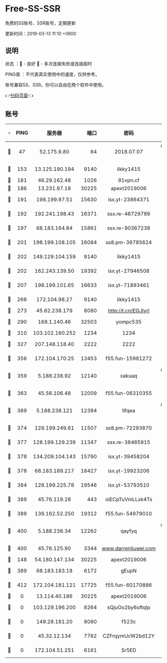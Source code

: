 # Free-SS-SSR

免费的SS账号、SSR账号，定期更新

更新时间：2019-03-13 11:10 +0800

## 说明

状态     ：🙂 - 良好 🙁 - 多次连接失败或连接超时

PING值   ：不代表真实使用中的速度，仅供参考。

账号兼容SS、SSR，你可以自由在两个软件中使用。

👉[扫码页面](https://liesauer.github.io/Free-SS-SSR/)👈

## 账号

|-|PING|服务器|端口|密码|加密方式|区域|
|:----:|:----:|:-----:|-----:|:----:|:----:|:----:|
|🙂|47|52.175.9.80|84|2018.07.07|chacha20-ietf-poly1305|HK|
|🙂|153|13.125.190.194|9140|likky1415|aes-256-cfb|KR|
|🙂|181|46.29.162.48|1026|91vpn.cf|rc4-md5|RU|
|🙂|186|13.231.97.18|30225|apext2019006|chacha20|JP|
|🙂|191|198.199.97.51|15630|isx.yt-23864371|aes-256-cfb|US|
|🙂|192|192.241.198.43|16371|ssx.re-48729789|aes-256-cfb|US|
|🙂|197|68.183.164.84|15861|ssx.re-90367238|aes-256-cfb|US|
|🙂|201|198.199.108.105|16084|ss8.pm-39785624|aes-256-cfb|US|
|🙂|202|149.129.104.159|9140|likky1415|aes-256-cfb|HK|
|🙂|202|162.243.139.50|19392|isx.yt-27946508|aes-256-cfb|US|
|🙂|207|198.199.101.65|16633|isx.yt-71893461|aes-256-cfb|US|
|🙂|266|172.104.98.27|9140|likky1415|aes-256-cfb|JP|
|🙂|273|45.62.238.179|8080|http://t.cn/EGJIyrl|rc4-md5|CA|
|🙂|290|168.1.140.46|32503|yompc535|aes-256-cfb|AU|
|🙂|310|103.102.160.252|1234|1234|rc4-md5|JP|
|🙂|327|207.148.118.40|2222|2222|aes-256-cfb|SG|
|🙂|356|172.104.170.25|13453|f55.fun-15981272|aes-256-cfb|SG|
|🙂|359|5.188.238.92|12140|xakuaq|chacha20-ietf-poly1305|BR|
|🙂|363|45.56.106.48|12009|f55.fun-06310355|aes-256-cfb|US|
|🙂|369|5.188.238.121|12394|llfqea|chacha20-ietf-poly1305|BR|
|🙂|374|128.199.249.61|11507|ss8.pm-72293870|aes-256-cfb|SG|
|🙂|377|128.199.129.239|11347|ssx.re-38465915|aes-256-cfb|SG|
|🙂|378|134.209.104.143|15790|isx.yt-39458204|aes-256-cfb|SG|
|🙂|378|68.183.189.217|18427|isx.yt-19923206|aes-256-cfb|SG|
|🙂|384|128.199.225.78|19546|isx.yt-53793510|aes-256-cfb|SG|
|🙂|389|45.76.119.28|443|oiECpTuVmLLxk4Ts|aes-256-cfb|AU|
|🙂|389|139.162.52.250|19312|f55.fun-54979010|aes-256-cfb|SG|
|🙂|400|5.188.238.34|12262|qayfyq|chacha20-ietf-poly1305|BR|
|🙂|400|45.76.125.90|3344|www.darrenliuwei.com|aes-256-cfb|AU|
|🙂|148|54.180.147.134|30225|apext2019006|chacha20|KR|
|🙂|389|68.183.183.18|6172|gEupN|aes-256-cfb|SG|
|🙂|412|172.104.181.121|17725|f55.fun-60170886|aes-256-cfb|SG|
|🙁|0|13.114.40.186|30225|apext2019006|chacha20|JP|
|🙁|0|103.129.196.200|8264|sQjuOo2by6oftqlp|aes-256-cfb|US|
|🙁|0|149.28.181.20|8080|f523c|aes-256-cfb|AU|
|🙁|0|45.32.12.134|7782|CZFrqymUcW2bd12Y|aes-256-cfb|JP|
|🙁|0|172.104.51.251|6161|Sr5ED|aes-256-cfb|SG|
